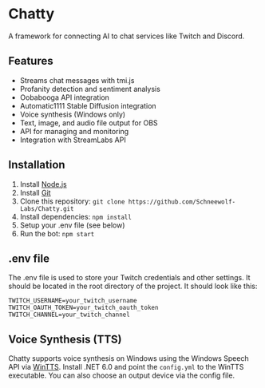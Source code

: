 # Chatty
A framework for connecting AI to chat services like Twitch and Discord.

## Features
- Streams chat messages with tmi.js
- Profanity detection and sentiment analysis
- Oobabooga API integration
- Automatic1111 Stable Diffusion integration
- Voice synthesis (Windows only)
- Text, image, and audio file output for OBS
- API for managing and monitoring
- Integration with StreamLabs API

## Installation
1. Install [Node.js](https://nodejs.org/en/download/)
2. Install [Git](https://git-scm.com/downloads)
3. Clone this repository: `git clone https://github.com/Schneewolf-Labs/Chatty.git`
4. Install dependencies: `npm install`
5. Setup your .env file (see below)
6. Run the bot: `npm start`

## .env file
The .env file is used to store your Twitch credentials and other settings. It should be located in the root directory of the project. It should look like this:
```
TWITCH_USERNAME=your_twitch_username
TWITCH_OAUTH_TOKEN=your_twitch_oauth_token
TWITCH_CHANNEL=your_twitch_channel
```

## Voice Synthesis (TTS)
Chatty supports voice synthesis on Windows using the Windows Speech API via [WinTTS](https://github.com/Schneewolf-Labs/WinTTS). Install .NET 6.0 and point the `config.yml` to the WinTTS executable. You can also choose an output device via the config file.